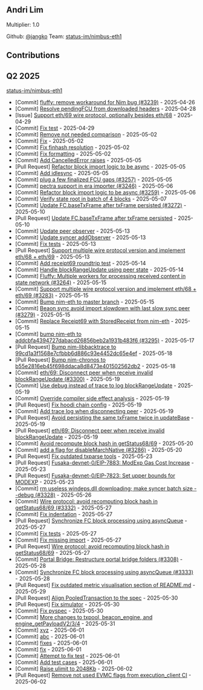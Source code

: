 
## Andri Lim
Multiplier: 1.0

Github: [@jangko](https://github.com/jangko)
Team: [status-im/nimbus-eth1](https://github.com/status-im/nimbus-eth1/commits?author=jangko)


## Contributions

## Q2 2025


[status-im/nimbus-eth1](https://github.com/status-im/nimbus-eth1)
* [Commit] [fluffy: remove workaround for Nim bug (#3239)](https://github.com/status-im/nimbus-eth1/commit/5b94a30e08067f5f2248760f200e79a39db99911) - 2025-04-26
* [Commit] [Resolve pendingFCU from downloaded headers](https://github.com/status-im/nimbus-eth1/commit/fb26fa9f799277e5be549a8f446ab5b489cf4492) - 2025-04-28
* [Issue] [Support eth/69 wire protocol, optionally besides eth/68](https://github.com/status-im/nimbus-eth1/issues/3245) - 2025-04-29
* [Commit] [Fix test](https://github.com/status-im/nimbus-eth1/commit/fcefddca1e52eaebaa576e7062dcc23713c4dca0) - 2025-04-29
* [Commit] [Remove not needed comparison](https://github.com/status-im/nimbus-eth1/commit/74fe451c328d05eefeccf6f47c769797e7dfac4c) - 2025-05-02
* [Commit] [Fix](https://github.com/status-im/nimbus-eth1/commit/c6089459e666426acdddf13d75776dd88583e05f) - 2025-05-02
* [Commit] [Fix finhash resolution](https://github.com/status-im/nimbus-eth1/commit/6c8a9bb9cc45c0e852538036973c4e0de6ff53bb) - 2025-05-02
* [Commit] [Fix formatting](https://github.com/status-im/nimbus-eth1/commit/ebd41b6522614c914b7c4feee31bf0eda3a0cfc9) - 2025-05-02
* [Commit] [Add CancelledError raises](https://github.com/status-im/nimbus-eth1/commit/472b7a03e6f7408145f11f914a7f730eb0ff0ec5) - 2025-05-05
* [Pull Request] [Refactor block import logic to be async](https://github.com/status-im/nimbus-eth1/pull/3259) - 2025-05-05
* [Commit] [Add idlesync](https://github.com/status-im/nimbus-eth1/commit/7e31b14ee5d477a22e8dba50ff6fbdd82401d5af) - 2025-05-05
* [Commit] [plug a few finalized FCU gaps (#3257)](https://github.com/status-im/nimbus-eth1/commit/60f3d3db09718fddb7f3dba5ab10e6328f476ce9) - 2025-05-05
* [Commit] [pectra support in era importer (#3246)](https://github.com/status-im/nimbus-eth1/commit/08ff6fa3d82b4ad4cfcdd7e58da781d320ddc74f) - 2025-05-06
* [Commit] [Refactor block import logic to be async (#3259)](https://github.com/status-im/nimbus-eth1/commit/166dc054ec9f014ccce57be56578b91726ae4b79) - 2025-05-06
* [Commit] [Verify state root in batch of 4 blocks](https://github.com/status-im/nimbus-eth1/commit/fd4f379c9950f0fc8027d8a5a2f07524751ec0a0) - 2025-05-07
* [Commit] [Update FC.baseTxFrame after txFrame persisted (#3272)](https://github.com/status-im/nimbus-eth1/commit/14d597e07858baf1fe18ff67605ed674c118a33d) - 2025-05-10
* [Pull Request] [Update FC.baseTxFrame after txFrame persisted](https://github.com/status-im/nimbus-eth1/pull/3272) - 2025-05-10
* [Commit] [Update peer observer](https://github.com/status-im/nimbus-eth1/commit/3099fd6cea2ffa3970ea806426bbffe78884f69a) - 2025-05-13
* [Commit] [Update syncer addObserver](https://github.com/status-im/nimbus-eth1/commit/5bdfebc40b160e8baad84bb9afa28b4847cdccf5) - 2025-05-13
* [Commit] [Fix tests](https://github.com/status-im/nimbus-eth1/commit/826ff97a5d1b3ad42bc5f813f1dac6c3b284d891) - 2025-05-13
* [Pull Request] [Support multiple wire protocol version and implement eth/68 + eth/69](https://github.com/status-im/nimbus-eth1/pull/3283) - 2025-05-13
* [Commit] [Add receipt69 roundtrip test](https://github.com/status-im/nimbus-eth1/commit/be51358235cf7d190232701c007a5f48022dd1c4) - 2025-05-14
* [Commit] [Handle blockRangeUpdate using peer state](https://github.com/status-im/nimbus-eth1/commit/0ff5128b2825b2642d7c958cf2b43902e5d8db7f) - 2025-05-14
* [Commit] [Fluffy: Multiple workers for processing received content in state network (#3264)](https://github.com/status-im/nimbus-eth1/commit/8a451605a729153c10ebbfff7fd2d42888de6f7b) - 2025-05-15
* [Commit] [Support multiple wire protocol version and implement eth/68 + eth/69 (#3283)](https://github.com/status-im/nimbus-eth1/commit/443da8e7cb0f8c96fb0ac6468aa0f35c0755daf6) - 2025-05-15
* [Commit] [Bump nim-eth to master branch](https://github.com/status-im/nimbus-eth1/commit/8d83e12bc11db2c6b505b9e54a3ff59076fd3de1) - 2025-05-15
* [Commit] [Beaon sync avoid import slowdown with last slow sync peer (#3279)](https://github.com/status-im/nimbus-eth1/commit/55a661c006e31fee84e24186b2efab2e5c414669) - 2025-05-15
* [Commit] [Replace Receipt69 with StoredReceipt from nim-eth](https://github.com/status-im/nimbus-eth1/commit/be85922f77b4718db5b704d7c82a2d1bc6090208) - 2025-05-15
* [Commit] [bump nim-eth to addcbfa4394727dabacd26856beb2a1931b483f6 (#3295)](https://github.com/status-im/nimbus-eth1/commit/7c74bddbd7b3442ac773961a86e3babd2c31b3cc) - 2025-05-17
* [Pull Request] [Bump nim-libbacktrace to 99cd1a3f1568e7cfbbb6d886c93e4452dc65e4ef](https://github.com/status-im/nimbus-eth1/pull/3297) - 2025-05-18
* [Pull Request] [Bump nim-chronos to b55e2816eb45f698ddaca8d8473e401502562db2](https://github.com/status-im/nimbus-eth1/pull/3296) - 2025-05-18
* [Commit] [eth/69: Disconnect peer when receive invalid blockRangeUpdate (#3300)](https://github.com/status-im/nimbus-eth1/commit/37da1503c651eb500f4739c93fd810df951d166b) - 2025-05-19
* [Commit] [Use debug instead of trace to log blockRangeUpdate](https://github.com/status-im/nimbus-eth1/commit/f7457998f11156ae46b5347f3691d40c784d9da9) - 2025-05-19
* [Commit] [Override compiler side effect analysis](https://github.com/status-im/nimbus-eth1/commit/8c62c74d61790c6abc593347044d003f39ece6d3) - 2025-05-19
* [Pull Request] [Fix hoodi chain config](https://github.com/status-im/nimbus-eth1/pull/3304) - 2025-05-19
* [Commit] [Add trace log when disconnecting peer](https://github.com/status-im/nimbus-eth1/commit/86dd252b8e4ecb7930cb0e58745d5da303532858) - 2025-05-19
* [Pull Request] [Avoid persisting the same txFrame twice in updateBase](https://github.com/status-im/nimbus-eth1/pull/3301) - 2025-05-19
* [Pull Request] [eth/69: Disconnect peer when receive invalid blockRangeUpdate](https://github.com/status-im/nimbus-eth1/pull/3300) - 2025-05-19
* [Commit] [Avoid recompute block hash in getStatus68/69](https://github.com/status-im/nimbus-eth1/commit/b46e0537150a816609322d4005f579394185d7bb) - 2025-05-20
* [Commit] [add a flag for disableMarchNative (#3286)](https://github.com/status-im/nimbus-eth1/commit/fb38003b90e0ddddeb0dd892ac2a5bdddfdbbb30) - 2025-05-20
* [Pull Request] [Fix outdated txparse tools](https://github.com/status-im/nimbus-eth1/pull/3324) - 2025-05-23
* [Pull Request] [Fusaka-devnet-0/EIP-7883: ModExp Gas Cost Increase](https://github.com/status-im/nimbus-eth1/pull/3323) - 2025-05-23
* [Pull Request] [Fusaka-devnet-0/EIP-7823: Set upper bounds for MODEXP](https://github.com/status-im/nimbus-eth1/pull/3322) - 2025-05-23
* [Commit] [rm useless windeps.dll downloading; make syncer batch size --debug (#3328)](https://github.com/status-im/nimbus-eth1/commit/20cd0c92ea59d1535e57df2d96417e037a6a3437) - 2025-05-26
* [Commit] [Wire protocol: avoid recomputing block hash in getStatus68/69 (#3332)](https://github.com/status-im/nimbus-eth1/commit/34fc594508f30928078bac80ce4ec720b1703f07) - 2025-05-27
* [Commit] [Fix indentation](https://github.com/status-im/nimbus-eth1/commit/e30adcfb38a59aca84d073b31011196f3ad31217) - 2025-05-27
* [Pull Request] [Synchronize FC block processing using asyncQueue](https://github.com/status-im/nimbus-eth1/pull/3333) - 2025-05-27
* [Commit] [Fix tests](https://github.com/status-im/nimbus-eth1/commit/05d484520528130205f1b16f16b77a5961de3e73) - 2025-05-27
* [Commit] [Fix missing import](https://github.com/status-im/nimbus-eth1/commit/20cdda02bc56f61b984e8d0f9c24593dd9a04a34) - 2025-05-27
* [Pull Request] [Wire protocol: avoid recomputing block hash in getStatus68/69](https://github.com/status-im/nimbus-eth1/pull/3332) - 2025-05-27
* [Commit] [Portal Bridge: Restructure portal bridge folders (#3308)](https://github.com/status-im/nimbus-eth1/commit/765b69f57037800415d8ca2febe30b0eca267f43) - 2025-05-28
* [Commit] [Synchronize FC block processing using asyncQueue (#3333)](https://github.com/status-im/nimbus-eth1/commit/a880ab5639125cefaa8c6fdfbf72b11c8098d6a6) - 2025-05-28
* [Pull Request] [Fix outdated metric visualisation section of README.md](https://github.com/status-im/nimbus-eth1/pull/3341) - 2025-05-29
* [Pull Request] [Align PooledTransaction to the spec](https://github.com/status-im/nimbus-eth1/pull/3350) - 2025-05-30
* [Pull Request] [Fix simulator](https://github.com/status-im/nimbus-eth1/pull/3349) - 2025-05-30
* [Commit] [Fix pyspec](https://github.com/status-im/nimbus-eth1/commit/ac36f5add80814b2d562556fc6dc145685a23413) - 2025-05-30
* [Commit] [More changes to txpool, beacon_engine, and engine_getPayloadV2/3/4](https://github.com/status-im/nimbus-eth1/commit/23b9ed488f5b18c40d3bdd83c1b75e03701988e2) - 2025-05-31
* [Commit] [xyz](https://github.com/status-im/nimbus-eth1/commit/e87db2a1545cc63f4bd03ca576776c78d1c41fe1) - 2025-06-01
* [Commit] [abc](https://github.com/status-im/nimbus-eth1/commit/fb2b7e6b4a342dd6254fe0d1e48bb5b351ee5109) - 2025-06-01
* [Commit] [fixes](https://github.com/status-im/nimbus-eth1/commit/c108c9a5ac69bf73023b7714d045d6c499d7ebe6) - 2025-06-01
* [Commit] [fix](https://github.com/status-im/nimbus-eth1/commit/7e388ccde4c464808d0b413c738fcca7494adf04) - 2025-06-01
* [Commit] [Attempt to fix test](https://github.com/status-im/nimbus-eth1/commit/26f9e7e56faf76e83b5efd5ddebc77588e3d87a6) - 2025-06-01
* [Commit] [Add test cases](https://github.com/status-im/nimbus-eth1/commit/73256a102337560d1d2bfe80b67ba6b719d9af47) - 2025-06-01
* [Commit] [Raise ulimit to 2048Kb](https://github.com/status-im/nimbus-eth1/commit/d28851d7dc83bbb49c45c761b2f42e2d338fd487) - 2025-06-02
* [Pull Request] [Remove not used EVMC flags from execution_client CI](https://github.com/status-im/nimbus-eth1/pull/3355) - 2025-06-02
